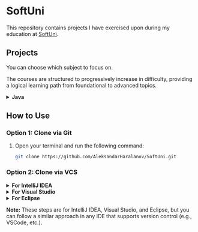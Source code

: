 # SoftUni

This repository contains projects I have exercised upon during my education at [SoftUni](https://softuni.bg/).

## Projects

You can choose which subject to focus on. 

The courses are structured to progressively increase in difficulty, providing a logical learning path from foundational to advanced topics.

<details>
  <summary><b>Java</b></summary>
  <ul style="list-style-type:none;">
    <li>
      <details>
        <summary>Basics</summary>
        <ul>
          <li><a href="src/io/github/aleksandarharalanov/softuni/java/basics/firststepsincoding/lab">First Steps In Coding - Lab</a></li>
          <li><a href="src/io/github/aleksandarharalanov/softuni/java/basics/firststepsincoding/exercise">First Steps In Coding - Exercise</a></li>
          <li><a href="src/io/github/aleksandarharalanov/softuni/java/basics/conditionalstatements/lab">Conditional Statements - Lab</a></li>
          <li><a href="src/io/github/aleksandarharalanov/softuni/java/basics/conditionalstatements/exercise">Conditional Statements - Exercise</a></li>
          <li><a href="src/io/github/aleksandarharalanov/softuni/java/basics/conditionalstatements/advanced/lab">Conditional Statements Advanced - Lab</a></li>
          <li><a href="src/io/github/aleksandarharalanov/softuni/java/basics/conditionalstatements/advanced/exercise">Conditional Statements Advanced - Exercise</a></li>
          <li>For Loop - Lab</li>
          <li>For Loop - Exercise</li>
          <li>While Loop - Lab</li>
          <li>While Loop - Exercise</li>
          <li>Nested Loops - Lab</li>
          <li>Nested Loops - Exercise</li>
        </ul>
      </details>
    </li>
    <li>
      <details>
        <summary>Fundamentals</summary>
        <ul>
            <li>None at the moment.</li>
        </ul>
      </details>
    </li>
  </ul>
</details>

## How to Use

### Option 1: Clone via Git

1. Open your terminal and run the following command:
    ```bash
    git clone https://github.com/AleksandarHaralanov/SoftUni.git
    ```

### Option 2: Clone via VCS

<details>
  <summary><b>For IntelliJ IDEA</b></summary>

1. Open IntelliJ IDEA.
2. Go to `File > New > Project from Version Control`.
    1. If you're on the dashboard home screen of the IDE, click `CLONE FROM VCS` on the top-right button.
3. In the `URL` field, paste the repository link:
    ```
    https://github.com/AleksandarHaralanov/SoftUni
    ```
4. Click `Clone` to download the project.

</details>

<details>
  <summary><b>For Visual Studio</b></summary>

1. Open Visual Studio.
2. Go to `File > Clone Repository`.
3. In the `Repository location` field, paste the repository link:
    ```
    https://github.com/AleksandarHaralanov/SoftUni
    ```
4. Click `Clone` to download the project.

</details>

<details>
  <summary><b>For Eclipse</b></summary>

1. Open Eclipse.
2. Go to `File > Import`.
3. Select `Git > Projects from Git`, then click `Next`.
4. Choose `Clone URI`, and click `Next`.
5. In the `URI` field, paste the repository link:
    ```
    https://github.com/AleksandarHaralanov/SoftUni
    ```
6. Click `Next`, configure your branches, then proceed with the cloning process.

</details>

**Note:** These steps are for IntelliJ IDEA, Visual Studio, and Eclipse, but you can follow a similar approach in any IDE that supports version control (e.g., VSCode, etc.).
